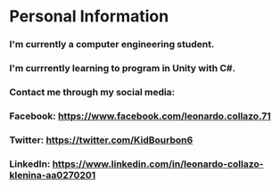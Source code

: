 # Personal Information
### I'm currently a computer engineering student.
### I'm currrently learning to program in Unity with C#.

### Contact me through my social media:
### Facebook: https://www.facebook.com/leonardo.collazo.71
### Twitter: https://twitter.com/KidBourbon6
### LinkedIn: https://www.linkedin.com/in/leonardo-collazo-klenina-aa0270201

